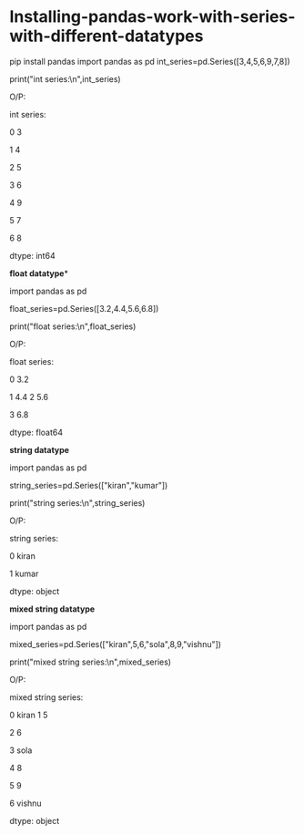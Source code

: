 # Installing-pandas-work-with-series-with-different-datatypes

pip install pandas
import pandas as pd
int_series=pd.Series([3,4,5,6,9,7,8])

print("int series:\n",int_series)

O/P:

int series:

0 3

1 4

2 5

3 6

4 9

5 7

6 8

dtype: int64

****float datatype*****

import pandas as pd

float_series=pd.Series([3.2,4.4,5.6,6.8])

print("float series:\n",float_series)

O/P:

float series:

0 3.2

1 4.4
2 5.6

3 6.8

dtype: float64

****string datatype****

import pandas as pd

string_series=pd.Series(["kiran","kumar"])

print("string series:\n",string_series)

O/P:

string series:

0 kiran

1 kumar

dtype: object

****mixed string datatype****

import pandas as pd

mixed_series=pd.Series(["kiran",5,6,"sola",8,9,"vishnu"])

print("mixed string series:\n",mixed_series)

O/P:

mixed string series:

0 kiran 
1 5

2 6

3 sola

4 8

5 9

6 vishnu

dtype: object
